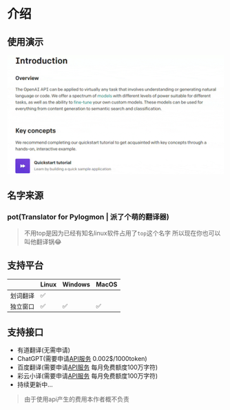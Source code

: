 # 介绍

## 使用演示

![example](./asset/example2.gif)

## 名字来源
### pot(Translator for Pylogmon | 派了个萌的翻译器)
> 不用top是因为已经有知名linux软件占用了`top`这个名字
> 所以现在你也可以叫他翻译锅😂

## 支持平台

|   |Linux|Windows|MacOS|
| - |-----|-------|-----|
|划词翻译|✅| | |
|独立窗口|✅|✅|✅|

## 支持接口
- 有道翻译(无需申请)
- ChatGPT(需要申请[API服务](/guide/api/chatgpt.html) 0.002$/1000token)
- 百度翻译(需要申请[API服务](/guide/api/baidu.html) 每月免费额度100万字符)
- 彩云小译(需要申请[API服务](/guide/api/caiyun.html) 每月免费额度100万字符)
- 持续更新中...

> 由于使用api产生的费用本作者概不负责
